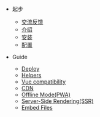 - 起步

  - [交流反馈](/components/#加微信群交流)
  - [介绍](/components/intro/#介绍)
  - [安装](/components/install/#安装)
  - [配置](/components/setting/#配置)


- Guide

  - [Deploy](deploy.md)
  - [Helpers](helpers.md)
  - [Vue compatibility](vue.md)
  - [CDN](cdn.md)
  - [Offline Mode(PWA)](pwa.md)
  - [Server-Side Rendering(SSR)](ssr.md)
  - [Embed Files](embed-files.md)

